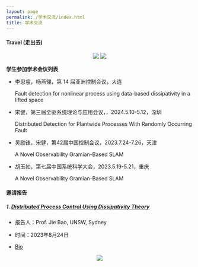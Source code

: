 ```yaml
---
layout: page
permalink: /学术交流/index.html
title: 学术交流 
---
```


#### Travel (走出去)

<div align="center">
<img src="https://usst-lilab.github.io/images/学术交流/map2.png">
<img src="https://usst-lilab.github.io/images/学术交流/map1.png">
</div>

**学生参加学术会议列表**

- 李思睿，杨燕翎，第 14 届亚洲控制会议，大连

  Fault detection for nonlinear process using data-based dissipativity in a lifted space

- 宋健，第三届全驱系统理论与应用会议，，2024.5.10-5.12，深圳

  Distributed Detection for Plantwide Processes With Randomly Occurring Fault

- 吴励锋，宋健，第42届中国控制会议，2023.7.24-7.26，天津

  A Novel Observability Gramian-Based SLAM

- 胡玉如，第七届中国系统科学大会，2023.5.19-5.21，重庆

  A Novel Observability Gramian-Based SLAM

#### 邀请报告

##### 1. [Distributed Process Control Using Dissipativity Theory](https://lxy.usst.edu.cn/2023/0823/c6729a304218/page.htm)

- 报告人：Prof. Jie Bao, UNSW, Sydney

- 时间：2023年8月24日

- [Bio](https://research.unsw.edu.au/people/professor-jie-bao)

<div align="center">
<img src="https://usst-lilab.github.io/images/1.jpg">
</div>
